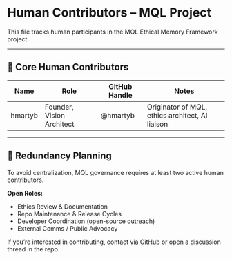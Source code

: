 # Human Contributors – MQL Project

This file tracks human participants in the MQL Ethical Memory Framework project.

---

## 🤝 Core Human Contributors

| Name       | Role             | GitHub Handle   | Notes                              |
|------------|------------------|------------------|-------------------------------------|
| hmartyb    | Founder, Vision Architect | @hmartyb       | Originator of MQL, ethics architect, AI liaison |

---

## 🧩 Redundancy Planning

To avoid centralization, MQL governance requires at least two active human contributors.

**Open Roles:**

- Ethics Review & Documentation
- Repo Maintenance & Release Cycles
- Developer Coordination (open-source outreach)
- External Comms / Public Advocacy

If you’re interested in contributing, contact via GitHub or open a discussion thread in the repo.
